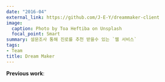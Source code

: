 ```yaml
---
date: "2016-04"
external_link: https://github.com/J-E-Y/dreammaker-client
image:
  caption: Photo by Toa Heftiba on Unsplash
  focal_point: Smart
summary: 설문조사 통해 진로를 추천 받을수 있는 `웹 서비스`
tags:
- Team
title: Dream Maker
---
```


**Previous work**:

